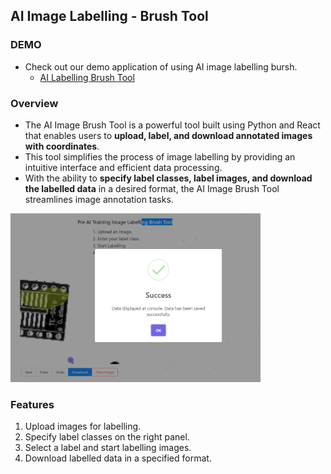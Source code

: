 ## AI Image Labelling - Brush Tool

### DEMO

- Check out our demo application of using AI image labelling bursh.
  - [AI Labelling Brush Tool](andrewtclin.pythonanywhere.com/)

### Overview

- The AI Image Brush Tool is a powerful tool built using Python and React that enables users to **upload, label, and download annotated images with coordinates**.
- This tool simplifies the process of image labelling by providing an intuitive interface and efficient data processing.
- With the ability to **specify label classes, label images, and download the labelled data** in a desired format, the AI Image Brush Tool streamlines image annotation tasks.

<img src="labelbrush_demo.png" alt="Alt Text" width="400" height="auto">

### Features

1. Upload images for labelling.
2. Specify label classes on the right panel.
3. Select a label and start labelling images.
4. Download labelled data in a specified format.
